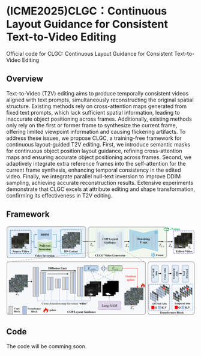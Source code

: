 # (ICME2025)CLGC：Continuous Layout Guidance for Consistent Text-to-Video Editing
Official code for CLGC: Continuous Layout Guidance for Consistent Text-to-Video Editing
## Overview
Text-to-Video (T2V) editing aims to produce temporally consistent videos aligned with text prompts, simultaneously reconstructing the original spatial structure. Existing methods rely on cross-attention maps generated from fixed text prompts, which lack sufficient spatial information, leading to inaccurate object positioning across frames. Additionally, existing methods only rely on the first or former frame to synthesize the current frame, offering limited viewpoint information and causing flickering artifacts. To address these issues, we propose CLGC, a training-free framework for continuous layout-guided T2V editing. First, we introduce semantic masks for continuous object position layout guidance, refining cross-attention maps and ensuring accurate object positioning across frames. Second, we adaptively integrate extra reference frames into the self-attention for the current frame synthesis, enhancing temporal consistency in the edited video. Finally, we integrate parallel null-text inversion to improve DDIM sampling, achieving accurate
reconstruction results. Extensive experiments demonstrate that CLGC excels at attribute editing and shape transformation, confirming its effectiveness in T2V editing.

## Framework
![overall_structure](./assets/pipeline.png)

## Code
The code will be comming soon.


